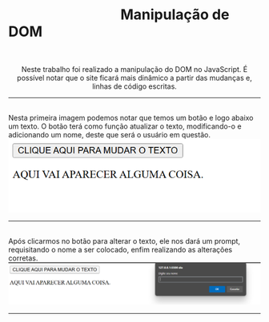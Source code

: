<h1>        Manipulação de DOM</h1>
<br>
<p style="text-align: center;">Neste trabalho foi realizado a manipulação do DOM no JavaScript.
É possível notar que o site ficará mais dinâmico a partir das mudanças e,
linhas de código escritas.</p>
<hr>
<br>
Nesta primeira imagem podemos notar que temos um botão e logo abaixo um texto.
O botão terá como função atualizar o texto, modificando-o e adicionando um nome,
deste que será o usuário em questão.
<br>
<img src="/imagens/image.png" alt="imagem-inicial">
<hr>
<br>
Após clicarmos no botão para alterar o texto, ele nos dará um prompt,
requisitando o nome a ser colocado, enfim realizando as alterações corretas.
<br>
<img src="/imagens/image2.png" alt="segunda-imagem">
<hr>
<br>
